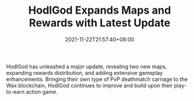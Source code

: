﻿---
title: "HodlGod Expands Maps and Rewards with Latest Update"
date: 2021-11-22T21:57:40+08:00
lastmod: 2021-11-22T16:45:40+08:00
draft: false
authors: ["Jerome"]
description: "HodlGod has unleashed a major update, revealing two new maps, expanding rewards distribution, and adding extensive gameplay enhancements. Bringing their own type of PvP deathmatch carnage to the Wax blockchain, HodlGod continues to improve and build upon their play-to-earn action game."
featuredImage: "hodlgod-expands-maps-and-rewards-with-latest-update.jpg"
tags: ["Virtual World","Play to Earn"]
categories: ["news"]
news: ["Virtual World"]
weight: 
lightgallery: true
pinned: false
recommend: false
recommend1: false
---

HodlGod has unleashed a major update, revealing two new maps, expanding rewards distribution, and adding extensive gameplay enhancements. Bringing their own type of PvP deathmatch carnage to the Wax blockchain, HodlGod continues to improve and build upon their play-to-earn action game.

<!--more-->

